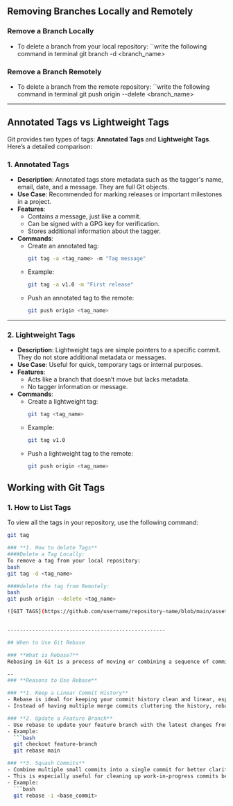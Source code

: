 ## Removing Branches Locally and Remotely

### **Remove a Branch Locally**
- To delete a branch from your local repository:
  ``write the following command in terminal
  git branch -d <branch_name>

### **Remove a Branch Remotely**
- To delete a branch from the remote repository:
  ``write the following command in terminal
git push origin --delete <branch_name>

----------------------------------------------------

## Annotated Tags vs Lightweight Tags

Git provides two types of tags: **Annotated Tags** and **Lightweight Tags**. Here’s a detailed comparison:

### **1. Annotated Tags**
- **Description**: Annotated tags store metadata such as the tagger's name, email, date, and a message. They are full Git objects.
- **Use Case**: Recommended for marking releases or important milestones in a project.
- **Features**:
  - Contains a message, just like a commit.
  - Can be signed with a GPG key for verification.
  - Stores additional information about the tagger.
- **Commands**:
  - Create an annotated tag:
    ```bash
    git tag -a <tag_name> -m "Tag message"
    ```
  - Example:
    ```bash
    git tag -a v1.0 -m "First release"
    ```
  - Push an annotated tag to the remote:
    ```bash
    git push origin <tag_name>
    ```

---

### **2. Lightweight Tags**
- **Description**: Lightweight tags are simple pointers to a specific commit. They do not store additional metadata or messages.
- **Use Case**: Useful for quick, temporary tags or internal purposes.
- **Features**:
  - Acts like a branch that doesn’t move but lacks metadata.
  - No tagger information or message.
- **Commands**:
  - Create a lightweight tag:
    ```bash
    git tag <tag_name>
    ```
  - Example:
    ```bash
    git tag v1.0
    ```
  - Push a lightweight tag to the remote:
    ```bash
    git push origin <tag_name>
    ```

## Working with Git Tags

### **1. How to List Tags**
To view all the tags in your repository, use the following command:
```bash
git tag

### **1. How to delete Tags**
####Delete a Tag Locally:
To remove a tag from your local repository:
bash
git tag -d <tag_name>

####delete the tag from Remotely:
bash
git push origin --delete <tag_name>

![GIT TAGS](https://github.com/username/repository-name/blob/main/assets/screenshot.png](https://miro.medium.com/v2/resize:fit:638/1*CW-G-2zVFpEfEZNOTBvT0g.jpeg)


---------------------------------------------------

## When to Use Git Rebase

### **What is Rebase?**
Rebasing in Git is a process of moving or combining a sequence of commits to a new base commit. It helps maintain a cleaner and more linear commit history by avoiding unnecessary merge commits.

--
### **Reasons to Use Rebase**

### **1. Keep a Linear Commit History**
- Rebase is ideal for keeping your commit history clean and linear, especially in large projects.
- Instead of having multiple merge commits cluttering the history, rebasing re-applies commits directly on top of the base branch.

### **2. Update a Feature Branch**
- Use rebase to update your feature branch with the latest changes from the `main` branch without creating a merge commit.
- Example:
  ```bash
  git checkout feature-branch
  git rebase main

### **3. Squash Commits**
- Combine multiple small commits into a single commit for better clarity.
- This is especially useful for cleaning up work-in-progress commits before sharing your branch.
- Example:
  ```bash
  git rebase -i <base_commit>

